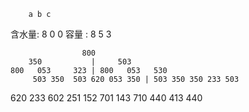 

        a b c
含水量: 8 0 0
容量  : 8 5 3


                    800
        350           |     503
    800   053     323 | 800   053   530
         503 350  503 620 053 350 | 503 350 350 233 503

620       233
602       251
152       701
143       710
440       413
          440


```Java

```

